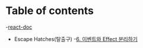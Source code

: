 # Table of contents
-[react-doc](README.md)

- Escape Hatches(탈출구)
  -[6. 이벤트와 Effect 분리하기](./Escape-Hatches(탈출구)/6.Seperating-Events-from-Effects.md)